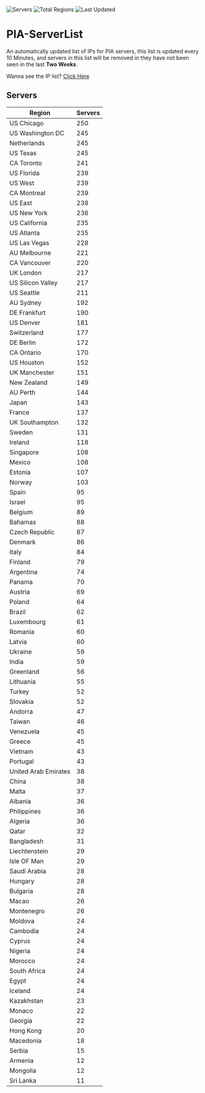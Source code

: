 ![Servers](https://img.shields.io/badge/Servers-9,616-darkgreen)
![Total Regions](https://img.shields.io/badge/Total_Regions-97-darkgreen)
![Last Updated](https://img.shields.io/badge/Last_Updated-December_14_2024_07:01_EST-darkgreen)

# PIA-ServerList
An automatically updated list of IPs for PIA servers, this list is updated every 10 Minutes, and servers in this list will be removed in they have not been seen in the last **Two Weeks**.

Wanna see the IP list? [Click Here](./servers.json)

## Servers
| Region               | Servers |
|----------------------|---------|
| US Chicago | 250 |
| US Washington DC | 245 |
| Netherlands | 245 |
| US Texas | 245 |
| CA Toronto | 241 |
| US Florida | 239 |
| US West | 239 |
| CA Montreal | 239 |
| US East | 238 |
| US New York | 236 |
| US California | 235 |
| US Atlanta | 235 |
| US Las Vegas | 228 |
| AU Melbourne | 221 |
| CA Vancouver | 220 |
| UK London | 217 |
| US Silicon Valley | 217 |
| US Seattle | 211 |
| AU Sydney | 192 |
| DE Frankfurt | 190 |
| US Denver | 181 |
| Switzerland | 177 |
| DE Berlin | 172 |
| CA Ontario | 170 |
| US Houston | 152 |
| UK Manchester | 151 |
| New Zealand | 149 |
| AU Perth | 144 |
| Japan | 143 |
| France | 137 |
| UK Southampton | 132 |
| Sweden | 131 |
| Ireland | 118 |
| Singapore | 108 |
| Mexico | 108 |
| Estonia | 107 |
| Norway | 103 |
| Spain | 95 |
| Israel | 95 |
| Belgium | 89 |
| Bahamas | 88 |
| Czech Republic | 87 |
| Denmark | 86 |
| Italy | 84 |
| Finland | 79 |
| Argentina | 74 |
| Panama | 70 |
| Austria | 69 |
| Poland | 64 |
| Brazil | 62 |
| Luxembourg | 61 |
| Romania | 60 |
| Latvia | 60 |
| Ukraine | 59 |
| India | 59 |
| Greenland | 56 |
| Lithuania | 55 |
| Turkey | 52 |
| Slovakia | 52 |
| Andorra | 47 |
| Taiwan | 46 |
| Venezuela | 45 |
| Greece | 45 |
| Vietnam | 43 |
| Portugal | 43 |
| United Arab Emirates | 38 |
| China | 38 |
| Malta | 37 |
| Albania | 36 |
| Philippines | 36 |
| Algeria | 36 |
| Qatar | 32 |
| Bangladesh | 31 |
| Liechtenstein | 29 |
| Isle OF Man | 29 |
| Saudi Arabia | 28 |
| Hungary | 28 |
| Bulgaria | 28 |
| Macao | 26 |
| Montenegro | 26 |
| Moldova | 24 |
| Cambodia | 24 |
| Cyprus | 24 |
| Nigeria | 24 |
| Morocco | 24 |
| South Africa | 24 |
| Egypt | 24 |
| Iceland | 24 |
| Kazakhstan | 23 |
| Monaco | 22 |
| Georgia | 22 |
| Hong Kong | 20 |
| Macedonia | 18 |
| Serbia | 15 |
| Armenia | 12 |
| Mongolia | 12 |
| Sri Lanka | 11 |